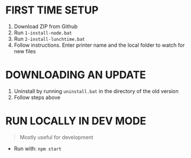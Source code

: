# FIRST TIME SETUP
1. Download ZIP from Github
2. Run `1-install-node.bat`
3. Run `2-install-lunchtime.bat`
4. Follow instructions. Enter printer name and the local folder to watch for new files

# DOWNLOADING AN UPDATE
1. Uninstall by running `uninstall.bat` in the directory of the old version
2. Follow steps above

# RUN LOCALLY IN DEV MODE
> Mostly useful for development
- Run with: `npm start`
